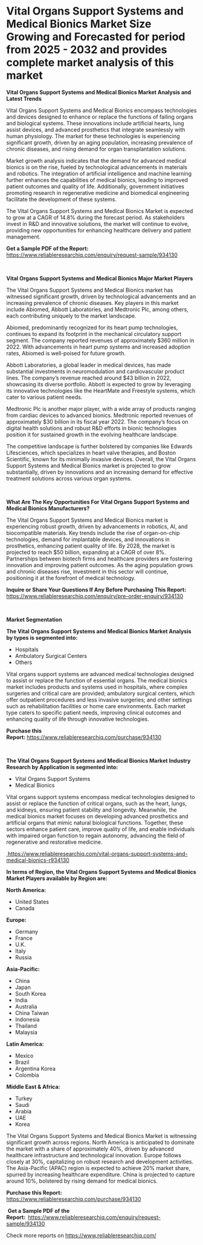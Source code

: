 <p><h1>Vital Organs Support Systems and Medical Bionics Market Size Growing and Forecasted for period from 2025 - 2032 and provides complete market analysis of this market</h1></p><p><strong>Vital Organs Support Systems and Medical Bionics Market Analysis and Latest Trends</strong></p>
<p><p>Vital Organs Support Systems and Medical Bionics encompass technologies and devices designed to enhance or replace the functions of failing organs and biological systems. These innovations include artificial hearts, lung assist devices, and advanced prosthetics that integrate seamlessly with human physiology. The market for these technologies is experiencing significant growth, driven by an aging population, increasing prevalence of chronic diseases, and rising demand for organ transplantation solutions.</p><p>Market growth analysis indicates that the demand for advanced medical bionics is on the rise, fueled by technological advancements in materials and robotics. The integration of artificial intelligence and machine learning further enhances the capabilities of medical bionics, leading to improved patient outcomes and quality of life. Additionally, government initiatives promoting research in regenerative medicine and biomedical engineering facilitate the development of these systems.</p><p>The Vital Organs Support Systems and Medical Bionics Market is expected to grow at a CAGR of 14.8% during the forecast period. As stakeholders invest in R&D and innovative solutions, the market will continue to evolve, providing new opportunities for enhancing healthcare delivery and patient management.</p></p>
<p><strong>Get a Sample PDF of the Report:&nbsp;</strong> <a href="https://www.reliableresearchiq.com/enquiry/request-sample/934130?utm_campaign=3193&utm_medium=2&utm_source=Github&utm_content=ia&utm_term=07032025&utm_id=vital-organs-support-systems-and-medical-bionics">https://www.reliableresearchiq.com/enquiry/request-sample/934130</a></p>
<p>&nbsp;</p>
<p><strong>Vital Organs Support Systems and Medical Bionics Major Market Players</strong></p>
<p><p>The Vital Organs Support Systems and Medical Bionics market has witnessed significant growth, driven by technological advancements and an increasing prevalence of chronic diseases. Key players in this market include Abiomed, Abbott Laboratories, and Medtronic Plc, among others, each contributing uniquely to the market landscape.</p><p>Abiomed, predominantly recognized for its heart pump technologies, continues to expand its footprint in the mechanical circulatory support segment. The company reported revenues of approximately $360 million in 2022. With advancements in heart pump systems and increased adoption rates, Abiomed is well-poised for future growth.</p><p>Abbott Laboratories, a global leader in medical devices, has made substantial investments in neuromodulation and cardiovascular product lines. The company’s revenue reached around $43 billion in 2022, showcasing its diverse portfolio. Abbott is expected to grow by leveraging its innovative technologies like the HeartMate and Freestyle systems, which cater to various patient needs.</p><p>Medtronic Plc is another major player, with a wide array of products ranging from cardiac devices to advanced bionics. Medtronic reported revenues of approximately $30 billion in its fiscal year 2022. The company’s focus on digital health solutions and robust R&D efforts in bionic technologies position it for sustained growth in the evolving healthcare landscape.</p><p>The competitive landscape is further bolstered by companies like Edwards Lifesciences, which specializes in heart valve therapies, and Boston Scientific, known for its minimally invasive devices. Overall, the Vital Organs Support Systems and Medical Bionics market is projected to grow substantially, driven by innovations and an increasing demand for effective treatment solutions across various organ systems.</p></p>
<p>&nbsp;</p>
<p><strong>What Are The Key Opportunities For Vital Organs Support Systems and Medical Bionics Manufacturers?</strong></p>
<p><p>The Vital Organs Support Systems and Medical Bionics market is experiencing robust growth, driven by advancements in robotics, AI, and biocompatible materials. Key trends include the rise of organ-on-chip technologies, demand for implantable devices, and innovations in prosthetics, enhancing patient quality of life. By 2028, the market is projected to reach $50 billion, expanding at a CAGR of over 8%. Partnerships between biotech firms and healthcare providers are fostering innovation and improving patient outcomes. As the aging population grows and chronic diseases rise, investment in this sector will continue, positioning it at the forefront of medical technology.</p></p>
<p><strong>Inquire or Share Your Questions If Any Before Purchasing This Report:</strong> <a href="https://www.reliableresearchiq.com/enquiry/pre-order-enquiry/934130?utm_campaign=3193&utm_medium=2&utm_source=Github&utm_content=ia&utm_term=07032025&utm_id=vital-organs-support-systems-and-medical-bionics">https://www.reliableresearchiq.com/enquiry/pre-order-enquiry/934130</a></p>
<p>&nbsp;</p>
<p><strong>Market Segmentation</strong></p>
<p><strong>The Vital Organs Support Systems and Medical Bionics Market Analysis by types is segmented into:</strong></p>
<p><ul><li>Hospitals</li><li>Ambulatory Surgical Centers</li><li>Others</li></ul></p>
<p><p>Vital organs support systems are advanced medical technologies designed to assist or replace the function of essential organs. The medical bionics market includes products and systems used in hospitals, where complex surgeries and critical care are provided; ambulatory surgical centers, which offer outpatient procedures and less invasive surgeries; and other settings such as rehabilitation facilities or home care environments. Each market type caters to specific patient needs, improving clinical outcomes and enhancing quality of life through innovative technologies.</p></p>
<p><strong>Purchase this Report:&nbsp;</strong><a href="https://www.reliableresearchiq.com/purchase/934130?utm_campaign=3193&utm_medium=2&utm_source=Github&utm_content=ia&utm_term=07032025&utm_id=vital-organs-support-systems-and-medical-bionics">https://www.reliableresearchiq.com/purchase/934130</a></p>
<p>&nbsp;</p>
<p><strong>The Vital Organs Support Systems and Medical Bionics Market Industry Research by Application is segmented into:</strong></p>
<p><ul><li>Vital Organs Support Systems</li><li>Medical Bionics</li></ul></p>
<p><p>Vital organs support systems encompass medical technologies designed to assist or replace the function of critical organs, such as the heart, lungs, and kidneys, ensuring patient stability and longevity. Meanwhile, the medical bionics market focuses on developing advanced prosthetics and artificial organs that mimic natural biological functions. Together, these sectors enhance patient care, improve quality of life, and enable individuals with impaired organ function to regain autonomy, advancing the field of regenerative and restorative medicine.</p></p>
<p><a href="https://www.reliableresearchiq.com/vital-organs-support-systems-and-medical-bionics-r934130?utm_campaign=3193&utm_medium=2&utm_source=Github&utm_content=ia&utm_term=07032025&utm_id=vital-organs-support-systems-and-medical-bionics">&nbsp;https://www.reliableresearchiq.com/vital-organs-support-systems-and-medical-bionics-r934130</a></p>
<p><strong>In terms of Region, the Vital Organs Support Systems and Medical Bionics Market Players available by Region are:</strong></p>
<p>
    <p> <strong> North America: </strong>
        <ul>
            <li>United States</li>
            <li>Canada</li>
        </ul>
        </p> 
    <p> <strong> Europe: </strong>
        <ul>
            <li>Germany</li>
            <li>France</li>
            <li>U.K.</li>
            <li>Italy</li>
            <li>Russia</li>
        </ul>
        </p> 
    <p> <strong> Asia-Pacific: </strong>
        <ul>
            <li>China</li>
            <li>Japan</li>
            <li>South Korea</li>
            <li>India</li>
            <li>Australia</li>
            <li>China Taiwan</li>
            <li>Indonesia</li>
            <li>Thailand</li>
            <li>Malaysia</li>
        </ul>
        </p> 
    <p> <strong> Latin America: </strong>
        <ul>
            <li>Mexico</li>
            <li>Brazil</li>
            <li>Argentina Korea</li>
            <li>Colombia</li>
        </ul>
        </p> 
    <p> <strong> Middle East & Africa: </strong>
        <ul>
            <li>Turkey</li>
            <li>Saudi</li>
            <li>Arabia</li>
            <li>UAE</li>
            <li>Korea</li>
        </ul>
    </p>
    </p>
<p><p>The Vital Organs Support Systems and Medical Bionics Market is witnessing significant growth across regions. North America is anticipated to dominate the market with a share of approximately 40%, driven by advanced healthcare infrastructure and technological innovation. Europe follows closely at 30%, capitalizing on robust research and development activities. The Asia-Pacific (APAC) region is expected to achieve 20% market share, spurred by increasing healthcare expenditure. China is projected to capture around 10%, bolstered by rising demand for medical bionics.</p></p>
<p><strong>Purchase this Report: </strong><a href="https://www.reliableresearchiq.com/purchase/934130?utm_campaign=3193&utm_medium=2&utm_source=Github&utm_content=ia&utm_term=07032025&utm_id=vital-organs-support-systems-and-medical-bionics">https://www.reliableresearchiq.com/purchase/934130</a></p>
<p>&nbsp;<strong>Get a Sample PDF of the Report:&nbsp;&nbsp;</strong><a href="https://www.reliableresearchiq.com/enquiry/request-sample/934130?utm_campaign=3193&utm_medium=2&utm_source=Github&utm_content=ia&utm_term=07032025&utm_id=vital-organs-support-systems-and-medical-bionics">https://www.reliableresearchiq.com/enquiry/request-sample/934130</a></p>
<p><strong></strong></p>
<p>Check more reports on <a href="https://www.reliableresearchiq.com/?utm_campaign=3193&utm_medium=2&utm_source=Github&utm_content=ia&utm_term=07032025&utm_id=vital-organs-support-systems-and-medical-bionics">https://www.reliableresearchiq.com/</a></p>